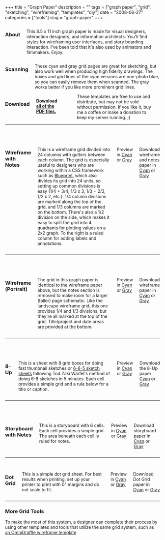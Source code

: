 +++
title = "Graph Paper"
description = ""
tags = ["graph paper", "grid", "sketching", "wireframing", "templates", "diy"]
date = "2008-06-27"
categories = ["tools"]
slug = "graph-paper"
+++



<div class="row">
<div class="columns small-12 medium-4">
<h3>About</h3>
<p>This 8.5 x 11 inch graph paper is made for visual designers, interaction designers, and information architects. You'll find styles for wireframing user interfaces, and story boarding interaction. I've been told that it's also used by animators and filmmakers. Enjoy.</p>
</div>
<div class="columns small-12 medium-4">
<h3>Scanning</h3>
<p>These cyan and gray grid pages are great for sketching, but also work well when producing high fidelity drawings. The boxes and grid lines of the cyan versions are non-photo blue, so you can easily remove them when scanned. The gray works better if you like more prominent grid lines.</p>
</div>
<div class="columns small-12 medium-4">
<h3>Download</h3>
<p>
<strong><a href="//konigi.com/media/tools/graphpaper/konigi-graphpaper-pdf.zip" class="morelink">Download all of the PDF files.</a></strong></p>
<p>
<form action="https://www.paypal.com/cgi-bin/webscr" method="post" class="mar0 pad0">
<input type="image" src="https://www.paypal.com/en_US/i/btn/btn_donate_SM.gif" border="0" name="submit" alt=""  class="mar0 pad0 border-none paypal" />
<input type="hidden" name="cmd" value="_s-xclick" class="mar0 pad0" />
<input type="hidden" name="hosted_button_id" value="2318535" class="mar0 pad0" />
<img alt="" border="0" src="https://www.paypal.com/en_US/i/scr/pixel.gif" width="1" height="1" class="mar0 pad0" />
</form>
<span class="t10">These templates are free to use and distribute, but may not be sold without permission. If you like it, buy me a coffee or make a donation to keep my server running. ;)</span>
</p>
</div>
</div>

<hr>

<div class="row" id="wireframe">
<div class="columns small-12 medium-4">
<p><a href="//konigi.com/media/tools/graphpaper/png/konigi-wireframe-cyan.png" class="group"><img src="//konigi.com/media/tools/graphpaper/png/konigi-wireframe-cyan-thumb.png" alt="" class="thumb img-responsive" /></a></p>
</div>
<div class="columns small-12 medium-8">
<h3>Wireframe with Notes</h3>
<p>This is a wireframe grid divided into 24 columns with gutters between each column. The grid is especially useful to designers who are working within a CSS framework such as <a href="http://code.google.com/p/blueprintcss/">Blueprint</a>, which also divides its grid into 24 units, so setting up common divisions is easy (1/4 + 3/4, 1/3 x 3, 1/3 + 2/3, 1/2 x 2, etc.). 1/4 column divisions are marked along the top of the grid, and 1/3 columns are marked on the bottom. There's also a 1/2 division on the side, which makes it easy to split the grid into 4 quadrants for plotting values on a 2x2 graph. To the right is a ruled column for adding labels and annotations.</p>
<p>Preview in <a href="//konigi.com/media/tools/graphpaper/png/konigi-wireframe-cyan.png" class="group" rel="group-wf">Cyan</a> or <a href="//konigi.com/media/tools/graphpaper/png/konigi-wireframe-gray.png" class="group" rel="group-wf">Gray</a></p>
<p>Download wireframe and notes paper in <a href="//konigi.com/media/tools/graphpaper/pdf/konigi-wireframe-cyan.pdf">Cyan</a> or <a href="//konigi.com/media/tools/graphpaper/pdf/konigi-wireframe-gray.pdf">Gray</a></p>
</div>
</div>

<hr>

<div class="row" id="wireframe-portrait">
<div class="columns small-12 medium-4">
<p><a href="//konigi.com/media/tools/graphpaper/png/konigi-wireframe-portrait-cyan.png" class="group"><img src="//konigi.com/media/tools/graphpaper/png/konigi-wireframe-portrait-cyan-thumb.png" alt="" class="thumb img-responsive" /></a></p>
</div>
<div class="columns small-12 medium-8">
<h3>Wireframe (Portrait)</h3>
<p>The grid in this graph paper is identical to the wireframe paper above, but the notes section is removed to make room for a larger (taller) page schematic. Like the landscape wireframe grid, this one provides 1/4 and 1/3 divisions, but they're all marked at the top of the grid. Title/project and date areas are provided at the bottom.</p>
<p>Preview in <a href="//konigi.com/media/tools/graphpaper/png/konigi-wireframe-portrait-cyan.png" class="group" rel="group-wfportrait">Cyan</a> or <a href="//konigi.com/media/tools/graphpaper/png/konigi-wireframe-portrait-gray.png" class="group" rel="group-wfportrait">Gray</a></p>
<p>Download wireframe paper in <a href="//konigi.com/media/tools/graphpaper/pdf/konigi-wireframe-portrait-cyan.pdf">Cyan</a> or <a href="//konigi.com/media/tools/graphpaper/pdf/konigi-wireframe-portrait-gray.pdf">Gray</a></p>
</div>
</div>

<hr>

<div class="row" id="8up">
<div class="columns small-12 medium-4">
<p><a href="//konigi.com/media/tools/graphpaper/png/konigi-8-up-cyan.png" class="group"><img src="//konigi.com/media/tools/graphpaper/png/konigi-8-up-cyan-thumb.png" alt="" class="thumb img-responsive" /></a></p>
</div>
<div class="columns small-12 medium-8">
<h3>8-Up</h3>
<p>This is a sheet with 8 grid boxes for doing fast thumbnail sketches or <a href="http://www.quora.com/Todd-Zaki-Warfel/Adaptive-Path/answers">6-8-5 sketch sheets</a> following Tod Zaki Warfel's method of doing 6-8 sketches in 5 minutes. Each cell provides a simple grid and a rule below for a title or caption.</p>
<p>Preview in <a href="//konigi.com/media/tools/graphpaper/png/konigi-8-up-cyan.png" class="group" rel="group-8up">Cyan</a> or <a href="//konigi.com/media/tools/graphpaper/png/konigi-8-up-gray.png" class="group" rel="group-8up">Gray</a> </p>
<p>Download the 8-Up paper <a href="//konigi.com/media/tools/graphpaper/pdf/konigi-8-up-cyan.pdf">Cyan</a> or <a href="//konigi.com/media/tools/graphpaper/pdf/konigi-8-up-gray.pdf">Gray</a></p>
</div>
</div>

<hr>

<div class="row" id="storyboard">
<div class="columns small-12 medium-4">
<p><a href="//konigi.com/media/tools/graphpaper/png/konigi-storyboard-cyan.png" class="group"><img src="//konigi.com/media/tools/graphpaper/png/konigi-storyboard-cyan-thumb.png" alt="" class="thumb img-responsive" /></a></p>
</div>
<div class="columns small-12 medium-8">
<h3>Storyboard with Notes</h3>
<p>This is a storyboard with 6 cells. Each cell provides a simple grid. The area beneath each cell is ruled for notes.</p>
<p>Preview in <a href="//konigi.com/media/tools/graphpaper/png/konigi-storyboard-cyan.png" class="group" rel="group-story">Cyan</a> or <a href="//konigi.com/media/tools/graphpaper/png/konigi-storyboard-gray.png" class="group" rel="group-story">Gray</a></p>
<p>Download storyboard paper in <a href="//konigi.com/media/tools/graphpaper/pdf/konigi-storyboard-cyan.pdf">Cyan</a> or <a href="//konigi.com/media/tools/graphpaper/pdf/konigi-storyboard-gray.pdf">Gray</a></p>
</div>
</div>

<hr>

<div class="row" id="dotgrid">
<div class="columns small-12 medium-4">
<a href="//konigi.com/media/tools/graphpaper/png/konigi-dotgrid-cyan.png" class="group"><img src="//konigi.com/media/tools/graphpaper/png/konigi-dotgrid-cyan-thumb.png" alt="" class="thumb img-responsive" /></a>
</div>
<div class="columns small-12 medium-8">
<h3>Dot Grid</h3>
<p>This is a simple dot grid sheet. For best results when printing, set up your printer to print with 0" margins and do not scale to fit.</p>
<p>Preview in <a href="//konigi.com/media/tools/graphpaper/png/konigi-dotgrid-cyan.png" class="group" rel="group-dotgrid">Cyan</a> or <a href="//konigi.com/media/tools/graphpaper/png/konigi-dotgrid-gray.png" class="group" rel="group-dotgrid">Gray</a></p>
<p>Download Dot Grid paper in <a href="//konigi.com/media/tools/graphpaper/pdf/konigi-dotgrid-cyan.pdf">Cyan</a> or <a href="//konigi.com/media/tools/graphpaper/pdf/konigi-dotgrid-gray.pdf">Gray</a></p>
</div>
</div>

<hr>

<!-- related grid docs -->
<h3>More Grid Tools</h3>
<p>To make the most of this system, a designer can complete their process by using other templates and tools that utilize the same grid system, such as <a href="omnigraffle-ux-template.html">an OmniGraffle wireframe template</a>.</p>

<style type="text/css">
img.thumb {
  display: block;
  border: 1px solid #ddd;
  margin-bottom: 1em;
}
</style>

